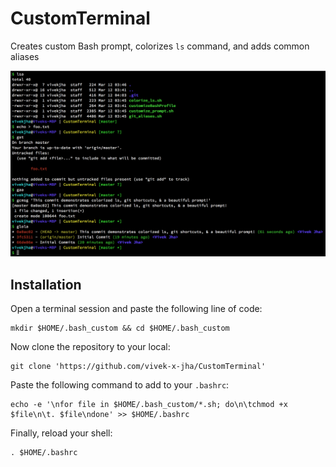 # CustomTerminal
Creates custom Bash prompt, colorizes `ls` command, and adds common aliases

![Sample Terminal Session](screenshots/TerminalSession.png "Sample output of a terminal session with custom colors, prompt, and aliases")

## Installation
Open a terminal session and paste the following line of code:

```
mkdir $HOME/.bash_custom && cd $HOME/.bash_custom
```
Now clone the repository to your local:

```
git clone 'https://github.com/vivek-x-jha/CustomTerminal'
```

Paste the following command to add to your `.bashrc`:

```
echo -e '\nfor file in $HOME/.bash_custom/*.sh; do\n\tchmod +x $file\n\t. $file\ndone' >> $HOME/.bashrc
```
Finally, reload your shell:

```
. $HOME/.bashrc
```
